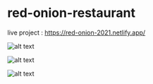 # red-onion-restaurant
 
live project : https://red-onion-2021.netlify.app/


![alt text](https://i.ibb.co/mzHdVc9/screencapture-red-onion-2021-netlify-app-2021-02-20-15-17-39.png)

![alt text](https://i.ibb.co/ZNbF0Qv/screencapture-red-onion-2021-netlify-app-food-Details-2-2021-02-20-15-17-58.png)

![alt text](https://i.ibb.co/NSJvMFz/screencapture-red-onion-2021-netlify-app-checkout-2021-02-20-15-34-07.png)



